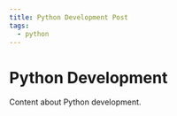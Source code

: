 ```yaml
---
title: Python Development Post
tags:
  - python
---
```


# Python Development

Content about Python development.
